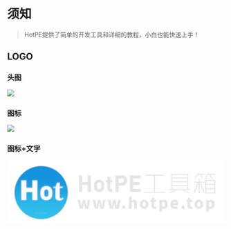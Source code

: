 # 须知
> HotPE提供了简单的开发工具和详细的教程，小白也能快速上手！

## LOGO
### 头图
![](https://sc.sysri.cn/i/p/1/64891fd783651.png)
### 图标
![](/favicon.ico)
### 图标+文字
![](/logo_1.png)





